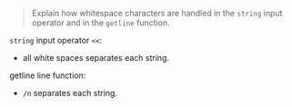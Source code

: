 > Explain how whitespace characters are handled in the `string` input operator and in the `getline` function.

`string` input operator `<<`:
- all white spaces separates each string.

getline line function:
- `/n` separates each string.